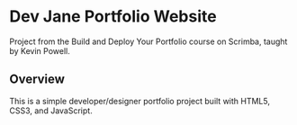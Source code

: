 # Dev Jane Portfolio Website

Project from the Build and Deploy Your Portfolio course on Scrimba, taught by Kevin Powell.

## Overview

This is a simple developer/designer portfolio project built with HTML5, CSS3, and JavaScript.
